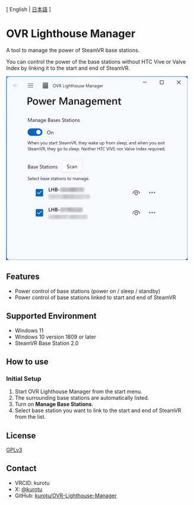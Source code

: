 [ English | [日本語](./README_JP.md) ]

# OVR Lighthouse Manager

A tool to manage the power of SteamVR base stations.

You can control the power of the base stations without HTC Vive or Valve Index by linking it to the start and end of SteamVR.

<img src="./Screenshots/Screenshot-EN-Light.png" alt="OVR Lighthouse Manager" width="489px" ></img>

## Features

- Power control of base stations (power on / sleep / standby)
- Power control of base stations linked to start and end of SteamVR

## Supported Environment

- Windows 11
- Windows 10 version 1809 or later
- SteamVR Base Station 2.0

## How to use

### Initial Setup

1. Start OVR Lighthouse Manager from the start menu.
2. The surrounding base stations are automatically listed.
3. Turn on **Manage Base Stations**.
4. Select base station you want to link to the start and end of SteamVR from the list.

## License

[GPLv3](./LICENSE)

## Contact

- VRCID: kurotu
- X: [@kurotu](https://twitter.com/kurotu)
- GitHub: [kurotu/OVR-Lighthouse-Manager](https://github.com/kurotu/OVR-Lighthouse-Manager)
